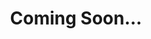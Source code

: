 ---
layout: page
title: Coming Soon...
img: assets/img/polaris.jpg
importance: 3
category: build
---